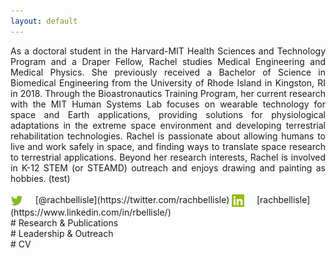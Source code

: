 ```yaml
---
layout: default
---
```


<div style="text-align: justify;"> 
As a doctoral student in the Harvard-MIT Health Sciences and Technology Program and a Draper Fellow, Rachel studies Medical Engineering and Medical Physics. She previously received a Bachelor of Science in Biomedical Engineering from the University of Rhode Island in Kingston, RI in 2018. Through the Bioastronautics Training Program, her current research with the MIT Human Systems Lab focuses on wearable technology for space and Earth applications, providing solutions for physiological adaptations in the extreme space environment and developing terrestrial rehabilitation technologies. Rachel is passionate about allowing humans to live and work safely in space, and finding ways to translate space research to terrestrial applications. Beyond her research interests, Rachel is involved in K-12 STEM (or STEAMD) outreach and enjoys drawing and painting as hobbies. (test)
</div>
<br>
<img style="vertical-align:middle" src="/Images/Twitter.png" alt="Twitter:" width="20"/> &nbsp; &nbsp; [@rachbellisle](https://twitter.com/rachbellisle) <img style="vertical-align:middle" src="/Images/LinkedIn.png" alt="LinkedIn:" width="20"/> &nbsp; &nbsp; [rachbellisle](https://www.linkedin.com/in/rbellisle/)
<br>
# Research & Publications
<br>
# Leadership & Outreach
<br>
# CV

